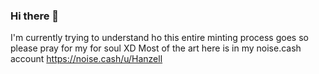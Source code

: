 ### Hi there 👋
 
I'm currently trying to understand ho this entire minting process goes so please pray for my for soul XD
Most of the art here is in my noise.cash account 
https://noise.cash/u/Hanzell

